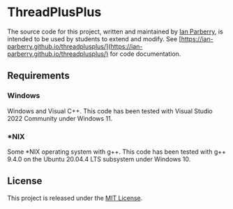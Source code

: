 # ThreadPlusPlus

The source code for this project, written and maintained by
[Ian Parberry](http://ianparberry.com), is intended to be used by students to
extend and modify. See 
[https://ian-parberry.github.io/threadplusplus/](https://ian-parberry.github.io/threadplusplus/)
for code documentation.

## Requirements
### Windows
Windows and Visual C++.
This code has been tested with Visual Studio 2022 Community under Windows 11.

### *NIX
Some *NIX operating system with g++.
This code has been tested with g++ 9.4.0 on the Ubuntu 20.04.4 LTS subsystem under Windows 10.

## License

This project is released under the
[MIT License](https://github.com/Ian-Parberry/threadplusplus/blob/master/LICENSE).
